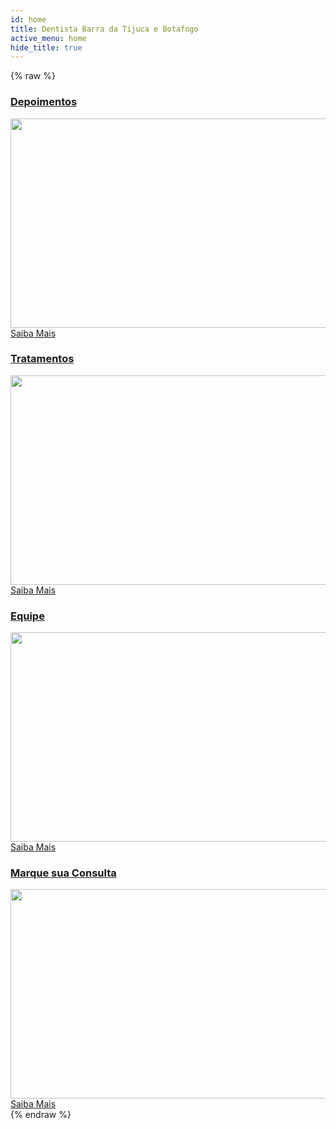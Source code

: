 ```yaml
---
id: home
title: Dentista Barra da Tijuca e Botafogo
active_menu: home
hide_title: true
---
```


{% raw %}
<div id="rev_slider_1_1_wrapper" class="rev_slider_wrapper fullwidthbanner-container" style="margin:0px auto;background-color:#E9E9E9;padding:0px;margin-top:0px;margin-bottom:0px;max-height:500px;">
   <!-- START REVOLUTION SLIDER 4.6.5 fullwidth mode -->
   <div id="rev_slider_1_1" class="rev_slider fullwidthabanner" style="display:none;max-height:500px;height:500px;">
      <ul>
         <!-- SLIDE  -->
         <li data-transition="random-static,fade" data-slotamount="1" data-masterspeed="1500" data-thumb="/images/uploads/2015/04/home01-320x200.jpg" data-delay="6000"  data-saveperformance="off"  data-title="Slide">
            <!-- MAIN IMAGE -->
            <img src="/images/uploads/2015/04/home01.jpg"  alt="home01"  data-bgposition="left center" data-kenburns="on" data-duration="14000" data-ease="Linear.easeNone" data-bgfit="100" data-bgfitend="130" data-bgpositionend="right center">
            <!-- LAYERS -->
         </li>
         <!-- SLIDE  -->
         <li data-transition="random-static,slidedown" data-slotamount="1" data-masterspeed="1500" data-thumb="/images/uploads/revslider/Home2/home021-320x200.jpg" data-delay="7500"  data-saveperformance="off"  data-title="Sorriso">
            <!-- MAIN IMAGE -->
            <img src="/images/uploads/revslider/Home2/home021.jpg"  alt="home021"  data-bgposition="center center" data-kenburns="on" data-duration="16000" data-ease="Linear.easeNone" data-bgfit="110" data-bgfitend="100" data-bgpositionend="center bottom">
            <!-- LAYERS -->
            <!-- LAYER NR. 1 -->
            <div class="tp-caption sorriso2 tp-fade fadeout tp-resizeme" 
               data-x="center" data-hoffset="-4" 
               data-y="center" data-voffset="-158" 
               data-speed="500" 
               data-start="1000" 
               data-easing="Power4.easeOut" 
               data-splitin="chars" 
               data-splitout="chars" 
               data-elementdelay="0.05" 
               data-endelementdelay="0.05" 
               data-end="4000" 
               data-endspeed="500" 
               data-endeasing="Power1.easeOut" 
               style="z-index: 5; max-width: auto; max-height: auto; white-space: nowrap;">TRANSFORMANDO SORRISOS 
            </div>
            <!-- LAYER NR. 2 -->
            <div class="tp-caption sorriso tp-fade fadeout tp-resizeme" 
               data-x="center" data-hoffset="-3" 
               data-y="center" data-voffset="-161" 
               data-speed="500" 
               data-start="1000" 
               data-easing="Power4.easeOut" 
               data-splitin="chars" 
               data-splitout="chars" 
               data-elementdelay="0.05" 
               data-endelementdelay="0.05" 
               data-end="4000" 
               data-endspeed="500" 
               data-endeasing="Power1.easeOut" 
               style="z-index: 6; max-width: auto; max-height: auto; white-space: nowrap;">TRANSFORMANDO SORRISOS 
            </div>
         </li>
         <!-- SLIDE  -->
         <li data-transition="random-static" data-slotamount="1" data-masterspeed="1500" data-link="estrutura"  data-thumb="/images/uploads/revslider/Home2/home06-320x200.jpg"  data-saveperformance="off"  data-title="Estruturaa">
            <!-- MAIN IMAGE -->
            <img src="/images/uploads/revslider/Home2/home06.jpg"  alt="home06"  data-bgposition="right center" data-kenburns="on" data-duration="6000" data-ease="Linear.easeNone" data-bgfit="100" data-bgfitend="110" data-bgpositionend="left center">
            <!-- LAYERS -->
            <!-- LAYER NR. 1 -->
            <div class="tp-caption estrutura tp-fade tp-resizeme" 
               data-x="center" data-hoffset="179" 
               data-y="center" data-voffset="70" 
               data-speed="1000" 
               data-start="500" 
               data-easing="Power3.easeInOut" 
               data-splitin="none" 
               data-splitout="none" 
               data-elementdelay="0.1" 
               data-endelementdelay="0.1" 
               data-endspeed="300" 
               style="z-index: 5; max-width: auto; max-height: auto; white-space: nowrap;">Conheça nossa estrutura 
            </div>
            <!-- LAYER NR. 2 -->
            <div class="tp-caption whiteline_long tp-fade tp-resizeme" 
               data-x="center" data-hoffset="172" 
               data-y="center" data-voffset="121" 
               data-speed="1000" 
               data-start="500" 
               data-easing="Power3.easeInOut" 
               data-splitin="none" 
               data-splitout="none" 
               data-elementdelay="0.1" 
               data-endelementdelay="0.1" 
               data-endspeed="300" 
               style="z-index: 6; max-width: auto; max-height: auto; white-space: nowrap;"> 
            </div>
         </li>
         <!-- SLIDE  -->
         <li data-transition="random-static" data-slotamount="1" data-masterspeed="1500" data-thumb="/images/uploads/2018/09/Dentista-barra-da-tijuca-320x200.jpg"  data-saveperformance="off"  data-title="Slide">
            <!-- MAIN IMAGE -->
            <img src="/images/uploads/2018/09/Dentista-barra-da-tijuca.jpg"  alt="Dentista-barra-da-tijuca"  data-bgposition="right center" data-kenburns="on" data-duration="15000" data-ease="Linear.easeNone" data-bgfit="100" data-bgfitend="130" data-bgpositionend="left center">
            <!-- LAYERS -->
         </li>
         <!-- SLIDE  -->
         <li data-transition="random-static" data-slotamount="1" data-masterspeed="1500" data-thumb="/images/uploads/2018/09/Dentista-na-barra-da-tijuca-320x200.jpg"  data-saveperformance="off"  data-title="Slide">
            <!-- MAIN IMAGE -->
            <img src="/images/uploads/2018/09/Dentista-na-barra-da-tijuca.jpg"  alt="Dentista-na-barra-da-tijuca"  data-bgposition="left top" data-kenburns="on" data-duration="6000" data-ease="Linear.easeNone" data-bgfit="110" data-bgfitend="100" data-bgpositionend="center center">
            <!-- LAYERS -->
         </li>
         <!-- SLIDE  -->
         <li data-transition="random-static,slideleft" data-slotamount="1" data-masterspeed="1500" data-link="blog"  data-thumb="/images/uploads/revslider/Home2/home031.jpg" data-delay="6000"  data-saveperformance="off"  data-title="Blog">
            <!-- MAIN IMAGE -->
            <img src="/images/uploads/revslider/Home2/home031.jpg"  alt="home031"  data-bgposition="right center" data-kenburns="on" data-duration="16000" data-ease="Linear.easeNone" data-bgfit="130" data-bgfitend="100" data-bgpositionend="left center">
            <!-- LAYERS -->
            <!-- LAYER NR. 1 -->
            <div class="tp-caption fullgradient_overlay tp-fade fadeout tp-resizeme" 
               data-x="center" data-hoffset="0" 
               data-y="center" data-voffset="0" 
               data-speed="1000" 
               data-start="100" 
               data-easing="Power4.easeOut" 
               data-splitin="none" 
               data-splitout="none" 
               data-elementdelay="0.1" 
               data-endelementdelay="0.1" 
               data-endspeed="500" 
               data-endeasing="Power1.easeOut" 
               style="z-index: 5; max-width: auto; max-height: auto; white-space: nowrap;"> 
            </div>
            <!-- LAYER NR. 2 -->
            <div class="tp-caption white_heavy_70 tp-fade fadeout tp-resizeme" 
               data-x="center" data-hoffset="0" 
               data-y="center" data-voffset="-37" 
               data-speed="500" 
               data-start="600" 
               data-easing="Power4.easeOut" 
               data-splitin="chars" 
               data-splitout="chars" 
               data-elementdelay="0.05" 
               data-endelementdelay="0.05" 
               data-endspeed="200" 
               style="z-index: 6; max-width: auto; max-height: auto; white-space: nowrap;">VISITE NOSSO BLOG 
            </div>
            <!-- LAYER NR. 3 -->
            <div class="tp-caption light_medium_20 tp-fade fadeout tp-resizeme" 
               data-x="right" data-hoffset="-622" 
               data-y="center" data-voffset="-93" 
               data-speed="500" 
               data-start="0" 
               data-easing="Power4.easeOut" 
               data-splitin="chars" 
               data-splitout="none" 
               data-elementdelay="0.05" 
               data-endelementdelay="0.1" 
               data-endspeed="200" 
               data-endeasing="Power1.easeOut" 
               style="z-index: 7; max-width: auto; max-height: auto; white-space: nowrap;">Para ficar bem informado 
            </div>
            <!-- LAYER NR. 4 -->
            <div class="tp-caption whiteline_long customin fadeout tp-resizeme" 
               data-x="center" data-hoffset="0" 
               data-y="center" data-voffset="15" 
               data-customin="x:0;y:0;z:0;rotationX:0;rotationY:0;rotationZ:0;scaleX:0;scaleY:0;skewX:0;skewY:0;opacity:0;transformPerspective:600;transformOrigin:50% 50%;" 
               data-speed="300" 
               data-start="800" 
               data-easing="Power3.easeInOut" 
               data-splitin="none" 
               data-splitout="none" 
               data-elementdelay="0.1" 
               data-endelementdelay="0.1" 
               data-endspeed="200" 
               data-endeasing="Linear.easeNone" 
               style="z-index: 8; max-width: auto; max-height: auto; white-space: nowrap;"> 
            </div>
            <!-- LAYER NR. 5 -->
            <div class="tp-caption lfb fadeout" 
               data-x="-16" 
               data-y="308"  
               data-speed="400" 
               data-start="700" 
               data-easing="Power3.easeInOut" 
               data-elementdelay="0.8" 
               data-endelementdelay="0.1" 
               data-endspeed="200" 
               data-endeasing="Linear.easeNone" 
               style="z-index: 9;"><img src="/images/uploads/revslider/Home2/logo.png" alt=""> 
            </div>
         </li>
      </ul>
      <div class="tp-bannertimer"></div>
   </div>
</div>
<!-- END REVOLUTION SLIDER -->
<div class="row clearfix"></div>
<div class="container widgets">
   <div class="row">
      <div class="col-md-3 col-sm-6 col-xs-12">
         <div class="teaser">
            <a href="/depoimentos/" class="view-first">
               <h3 class="teaser-title">Depoimentos</h3>
               <div class="view">
                  <img width="600" height="335" src="/images/uploads/2014/03/Depoimento-600x335.jpg" class="attachment-mdf_home_widgets size-mdf_home_widgets wp-post-image" alt="" />                                
                  <div class="mask">
                     <span class="info">Saiba Mais</span>
                  </div>
                  <!-- mask -->
               </div>
               <!-- view -->                        
            </a>
         </div>
      </div>
      <!-- col -->
      <div class="col-md-3 col-sm-6 col-xs-12">
         <div class="teaser">
            <a href="/tratamentos/implante-dental/" class="view-first">
               <h3 class="teaser-title">Tratamentos</h3>
               <div class="view">
                  <img width="600" height="335" src="/images/uploads/2014/03/Tratamento-600x335.jpg" class="attachment-mdf_home_widgets size-mdf_home_widgets wp-post-image" alt="" />                                
                  <div class="mask">
                     <span class="info">Saiba Mais</span>
                  </div>
                  <!-- mask -->
               </div>
               <!-- view -->                        
            </a>
         </div>
      </div>
      <!-- col -->
      <div class="col-md-3 col-sm-6 col-xs-12">
         <div class="teaser">
            <a href="/equipe/" class="view-first">
               <h3 class="teaser-title">Equipe</h3>
               <div class="view">
                  <img width="600" height="335" src="/images/uploads/2013/07/Equipe-Md-Frossard-600x335.jpg" class="attachment-mdf_home_widgets size-mdf_home_widgets wp-post-image" alt="" />                                
                  <div class="mask">
                     <span class="info">Saiba Mais</span>
                  </div>
                  <!-- mask -->
               </div>
               <!-- view -->                        
            </a>
         </div>
      </div>
      <!-- col -->
      <div class="col-md-3 col-sm-6 col-xs-12">
         <div class="teaser">
            <a href="/contato/" class="view-first">
               <h3 class="teaser-title"><span>Marque sua</span> Consulta</h3>
               <div class="view">
                  <img width="600" height="335" src="/images/uploads/2018/01/telephone-586266_1920-600x335.jpg" class="attachment-mdf_home_widgets size-mdf_home_widgets wp-post-image" alt="" />                                
                  <div class="mask">
                     <span class="info">Saiba Mais</span>
                  </div>
                  <!-- mask -->
               </div>
               <!-- view -->                        
            </a>
         </div>
      </div>
      <!-- col -->
   </div>
   <!-- row -->
</div>
<!-- container -->
{% endraw %}